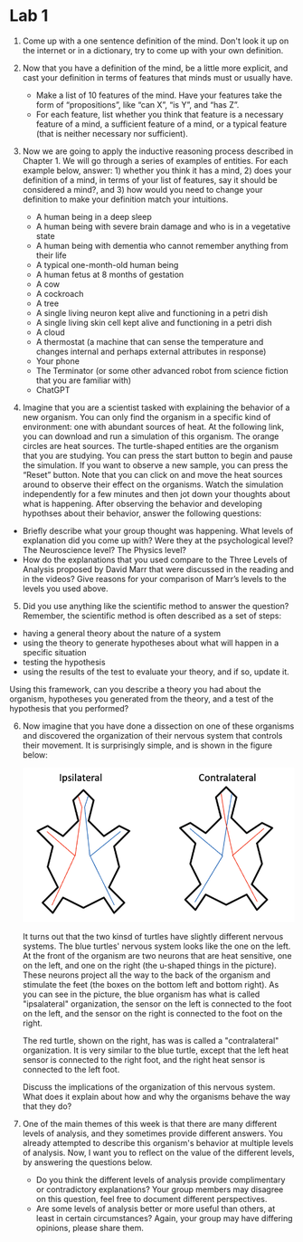 # Lab 1


1. Come up with a one sentence definition of the mind. Don't look it up on the internet or in a dictionary, try to come up with your own definition.
  
2. Now that you have a definition of the mind, be a little more explicit, and cast your definition in terms of features that minds must or usually have.
   - Make a list of 10 features of the mind. Have your features take the form of “propositions”, like “can X”, “is Y”, and “has Z”.
   - For each feature, list whether you think that feature is a necessary feature of a mind, a sufficient feature of a mind, or a typical feature (that is neither necessary nor sufficient).
  
3. Now we are going to apply the inductive reasoning process described in Chapter 1. We will go through a series of examples of entities.
   For each example below, answer: 1) whether you think it has a mind, 2) does your definition of a mind, in terms of your list of features, say it should be considered a mind?, and 3) how would you need to change your definition to make your definition match your intuitions.
   - A human being in a deep sleep
   - A human being with severe brain damage and who is in a vegetative state
   - A human being with dementia who cannot remember anything from their life
   - A typical one-month-old human being
   - A human fetus at 8 months of gestation
   - A cow
   - A cockroach
   - A tree
   - A single living neuron kept alive and functioning in a petri dish
   - A single living skin cell kept alive and functioning in a petri dish
   - A cloud
   - A thermostat (a machine that can sense the temperature and changes internal and perhaps external attributes in response)
   - Your phone
   - The Terminator (or some other advanced robot from science fiction that you are familiar with)
   - ChatGPT
	
4. Imagine that you are a scientist tasked with explaining the behavior of a new organism.
   You can only find the organism in a specific kind of environment: one with abundant sources of heat.
   At the following link, you can download and run a simulation of this organism.
   The orange circles are heat sources. The turtle-shaped entities are the organism that you are studying.
   You can press the start button to begin and pause the simulation. If you want to observe a new sample, you can press the “Reset” button.
   Note that you can click on and move the heat sources around to observe their effect on the organisms.
   Watch the simulation independently for a few minutes and then jot down your thoughts about what is happening. After observing the behavior and developing hypothses about their behavior, answer the following questions:
  - Briefly describe what your group thought was happening. What levels of explanation did you come up with? 
    Were they at the psychological level? The Neuroscience level? The Physics level? 
  - How do the explanations that you used compare to the Three Levels of Analysis proposed by David Marr that were discussed in the reading and in the videos? Give reasons for your comparison of Marr’s levels to the levels you used above.

5. Did you use anything like the scientific method to answer the question? Remember, the scientific method is often described as a set of steps:
- having a general theory about the nature of a system
- using the theory to generate hypotheses about what will happen in a specific situation 
- testing the hypothesis 
- using the results of the test to evaluate your theory, and if so, update it.

Using this framework, can you describe a theory you had about the organism, hypotheses you generated from the theory, and a test of the hypothesis that you performed? 
 
6. Now imagine that you have done a dissection on one of these organisms and discovered the organization of their nervous system that controls their movement.
   It is surprisingly simple, and is shown in the figure below:

   ![Turtle Vehicle Simulation Motor Nervous System](../images/turtle_neuro.png)

   It turns out that the two kinsd of turtles have slightly different nervous systems.
   The blue turtles' nervous system looks like the one on the left. At the front of the organism are two neurons that are heat sensitive, one on the left,
   and one on the right (the u-shaped things in the picture). These neurons project all the way to the back of the organism and stimulate the feet
   (the boxes on the bottom left and bottom right). As you can see in the picture, the blue organism has what is called "ipsalateral" organization,
   the sensor on the left is connected to the foot on the left, and the sensor on the right is connected to the foot on the right.

   The red turtle, shown on the right, has was is called a "contralateral" organization.
   It is very similar to the blue turtle, except that the left heat sensor is connected to the right foot, and the right heat sensor is connected to the left foot.

   Discuss the implications of the organization of this nervous system. What does it explain about how and why the organisms behave the way that they do? 
 
8. One of the main themes of this week is that there are many different levels of analysis, and they sometimes provide different answers. You already attempted to describe this organism's behavior at multiple levels of analysis. Now, I want you to reflect on the value of the different levels, by answering the questions below.
   - Do you think the different levels of analysis provide complimentary or contradictory explanations? Your group members may disagree on this question, feel free to document different perspectives.
   - Are some levels of analysis better or more useful than others, at least in certain circumstances? Again, your group may have differing opinions, please share them. 
  
  
  
 
